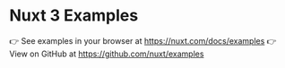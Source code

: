 # Nuxt 3 Examples

👉 See examples in your browser at https://nuxt.com/docs/examples
👉 View on GitHub at https://github.com/nuxt/examples
